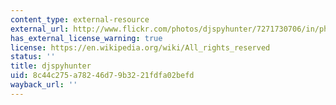 ```yaml
---
content_type: external-resource
external_url: http://www.flickr.com/photos/djspyhunter/7271730706/in/photostream/
has_external_license_warning: true
license: https://en.wikipedia.org/wiki/All_rights_reserved
status: ''
title: djspyhunter
uid: 8c44c275-a782-46d7-9b32-21fdfa02befd
wayback_url: ''
---
```

